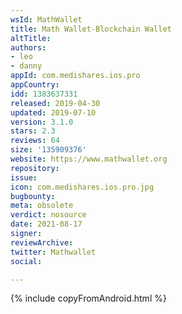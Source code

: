 ```yaml
---
wsId: MathWallet
title: Math Wallet-Blockchain Wallet
altTitle: 
authors:
- leo
- danny
appId: com.medishares.ios.pro
appCountry: 
idd: 1383637331
released: 2019-04-30
updated: 2019-07-10
version: 3.1.0
stars: 2.3
reviews: 64
size: '135909376'
website: https://www.mathwallet.org
repository: 
issue: 
icon: com.medishares.ios.pro.jpg
bugbounty: 
meta: obsolete
verdict: nosource
date: 2021-08-17
signer: 
reviewArchive: 
twitter: Mathwallet
social: 

---
```


{% include copyFromAndroid.html %}
